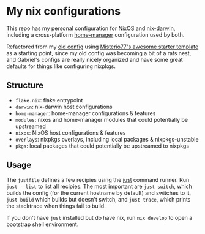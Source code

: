 # My nix configurations

This repo has my personal configuration for [NixOS](https://nixos.org) and [nix-darwin](https://github.com/LnL7/nix-darwin), including a cross-platform [home-manager](https://nix-community.github.io/home-manager/) configuration used by both.

Refactored from my [old config](https://github.com/yusefnapora/nixos-system-flake) using [Misterio77's awesome starter template](https://github.com/Misterio77/nix-starter-configs) as a starting point, since my old config was becoming a bit of a rats nest, and Gabriel's configs are really nicely organized and have some great defaults for things like configuring nixpkgs.

## Structure

- `flake.nix`: flake entrypoint
- `darwin`: nix-darwin host configurations
- `home-manager`: home-manager configurations & features
- `modules`: nixos and home-manager modules that could potentially be upstreamed
- `nixos`: NixOS host configurations & features
- `overlays`: nixpkgs overlays, including local packages & nixpkgs-unstable
- `pkgs`: local packages that could potentially be upstreamed to nixpkgs

## Usage

The `justfile` defines a few recipies using the [just](https://github.com/casey/just) command runner. Run `just --list` to list all recipies. The most important are `just switch`, which builds the config (for the current hostname by default) and switches to it, `just build` which builds but doesn't switch, and `just trace`, which prints the stacktrace when things fail to build.

If you don't have `just` installed but do have nix, run `nix develop` to open a bootstrap shell environment.

